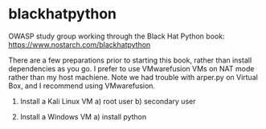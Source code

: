 # blackhatpython
OWASP study group working through the Black Hat Python book: https://www.nostarch.com/blackhatpython

There are a few preparations prior to starting this book, rather than install dependencies as you go. 
I prefer to use VMwarefusion VMs on NAT mode rather than my host machiene.
Note we had trouble with arper.py on Virtual Box, and I recommend using VMwarefusion. 

1. Install a Kali Linux VM
  a) root user
  b) secondary user
  
2. Install a Windows VM
  a) install python 
